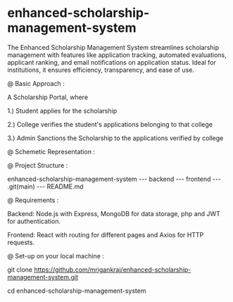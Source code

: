 # enhanced-scholarship-management-system
The Enhanced Scholarship Management System streamlines scholarship management with features like application tracking, automated evaluations, applicant ranking, and email notifications on application status. Ideal for institutions, it ensures efficiency, transparency, and ease of use.



@ Basic Approach : 

A Scholarship Portal, where

1.) Student applies for the scholarship

2.) College verifies the student's applications belonging to that college

3.) Admin Sanctions the Scholarship to the applications verified by college


@ Schemetic Representation : 





@ Project Structure : 

enhanced-scholarship-management-system  --- backend --- frontend --- .git(main) --- README.md 




 @ Requirements : 

Backend: Node.js with Express, MongoDB for data storage, php and JWT for authentication.

Frontend: React with routing for different pages and Axios for HTTP requests.





@ Set-up on your local machine : 

git clone https://github.com/mrigankraj/enhanced-scholarship-management-system.git

cd enhanced-scholarship-management-system




